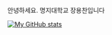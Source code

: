 안녕하세요.
명지대학교
장용찬입니다

[![My GitHub stats](https://github-readme-stats.vercel.app/api?username=testDragonJ.com)](https://github.com/testDragonJ/github-readme-stats)
